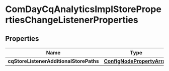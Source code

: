 

# ComDayCqAnalyticsImplStorePropertiesChangeListenerProperties

## Properties

Name | Type | Description | Notes
------------ | ------------- | ------------- | -------------
**cqStoreListenerAdditionalStorePaths** | [**ConfigNodePropertyArray**](ConfigNodePropertyArray.md) |  |  [optional]



